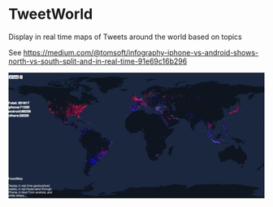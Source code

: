 # TweetWorld

Display in real time maps of Tweets around the world based on topics

See https://medium.com/@tomsoft/infography-iphone-vs-android-shows-north-vs-south-split-and-in-real-time-91e69c16b296

![Sample](/pics/sample.png)


